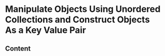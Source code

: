 <!-- omit in toc -->
# Manipulate Objects Using Unordered Collections and Construct Objects As a Key Value Pair

<!-- omit in toc -->
## Content
